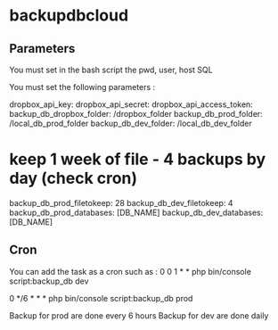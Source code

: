 # backupdbcloud


## Parameters
You must set in the bash script the pwd, user, host SQL

You must set the following parameters :

dropbox_api_key:
dropbox_api_secret: 
dropbox_api_access_token:  
backup_db_dropbox_folder: /dropbox_folder
backup_db_prod_folder: /local_db_prod_folder
backup_db_dev_folder:  /local_db_dev_folder
# keep 1 week of file - 4 backups by day (check cron)
backup_db_prod_filetokeep: 28
backup_db_dev_filetokeep: 4
backup_db_prod_databases: [DB_NAME]
backup_db_dev_databases: [DB_NAME]


## Cron

You can add the task as a cron such as :
0 0   1 * * php bin/console script:backup_db dev

0 */6 * * * php bin/console script:backup_db prod

Backup for prod are done every 6 hours
Backup for dev are done daily
